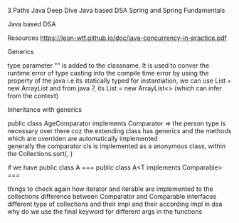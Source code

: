 3 Paths
	Java Deep Dive
	Java based DSA
	Spring and Spring Fundamentals

Java based DSA

Resources
	https://leon-wtf.github.io/doc/java-concurrency-in-practice.pdf

Generics

type parameter "<T>" is added to the classname. It is used to conver the runtime error of type casting into the compile time error by using the property of the java i.e its statically typed
for instantiation, we can use List<Person> = new ArrayList<Person> and from java 7, its  List<Person> = new ArrayList<> (which can infer from the context)

Inheritance with generics

public class AgeComparator implements Comparator<Person>  => the person type is necessary over there coz the extending class has generics and the methods which are overriden are automatically implemented  
generally  the comparator cls is implemented as a anonymous class, within the Collections.sort(<collection to be sorted>, <custom comparator used>)

if we have 
public class A<T implements Comparable>   === 
public class A<T implements Comparable<T>>  === 

things to check again
how iterator and iterable are implemented to the collections
difference between Comparator and Comparable interfaces
different type of collections and their impl and their according impl in dsa
why do we use the final keyword for different args in the functions



